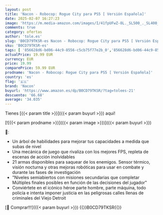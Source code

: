 ```yaml
---
layout: post
title: 'Nacon - Robocop: Rogue City para PS5 [ Versión Española]'
date: 2025-02-07 16:27:23
image: 'https://m.media-amazon.com/images/I/41fpUFwZ-8L._SL500_._SL400_.jpg'
comments: true
category: ofertas
author: 'tole.es'
slug: 'B0CD79TKSR-es Nacon - Robocop: Rogue City para PS5 [ Versión Española]'
sku: 'B0CD79TKSR-es'
tags: [ '856628d6-bd06-44c9-8556-c5cb75f77e2b_0','856628d6-bd06-44c9-8556-c5cb75f77e2b_2201','856628d6-bd06-44c9-8556-c5cb75f77e2b_3601','Arborist Merchandising Root','Hardware y juegos para PlayStation 5','Juegos para PlayStation 5','Preventa de Videojuegos','Self Service','Special Features Stores','Videojuegos','Videojuegos más esperados','nacon','ps5','🇪🇸', ]
actualPrice: 19.99 EUR
currency: EUR
price: 19.99
comparePrice: 59.99 EUR
prodname: 'Nacon - Robocop: Rogue City para PS5 [ Versión Española]'
country: 'es'
flag: '🇪🇸'
brand: 'Nacon'
buyurl: 'https://www.amazon.es/dp/B0CD79TKSR/?tag=tolees-21'
descuento: '66.68'
average: '34.035'
---
```


Tienes [{{< param title >}}]({{< param buyurl >}}) aqui!

[![{{< param prodname >}}]({{< param image >}})]({{< param buyurl >}})

🔎:

- Un árbol de habilidades para mejorar tus capacidades a medida que subas de nivel
- Una mecánica de juego que rivaliza con los mejores FPS, repleta de escenas de acción inolvidables
- 21 armas disponibles para saquear de los enemigos. Sensor térmico, visión nocturna y otras mejoras robóticas para usar en combate y durante las fases de investigación
- "Niveles semiabiertos con misiones secundarias que completar Múltiples finales posibles en función de las decisiones del jugador"
- Conviértete en el icónico héroe parte hombre, parte máquina, todo policía e intenta imponer justicia en las peligrosas calles llenas de criminales del Viejo Detroit

[🛒 Comprar!!!]({{< param buyurl >}})
{{<world>}}B0CD79TKSR{{</world>}}

